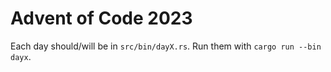 # Advent of Code 2023

Each day should/will be in `src/bin/dayX.rs`. Run them with `cargo run --bin dayx`.
